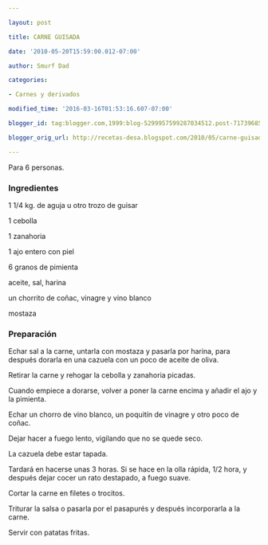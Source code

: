 ```yaml
---

layout: post

title: CARNE GUISADA

date: '2010-05-20T15:59:00.012-07:00'

author: Smurf Dad

categories:

- Carnes y derivados

modified_time: '2016-03-16T01:53:16.607-07:00'

blogger_id: tag:blogger.com,1999:blog-5299957599287034512.post-717396857613582049

blogger_orig_url: http://recetas-desa.blogspot.com/2010/05/carne-guisada.html

---
```


Para 6 personas.

<h3>Ingredientes</h3>

1 1/4 kg. de aguja u otro trozo de guisar

1 cebolla

1 zanahoria

1 ajo entero con piel

6 granos de pimienta

aceite, sal, harina

un chorrito de co&ntilde;ac, vinagre y vino blanco

mostaza

<h3>Preparación</h3>

Echar sal a la carne, untarla con mostaza y pasarla por harina, para después dorarla en una cazuela con un poco de aceite de oliva.

Retirar la carne y rehogar la cebolla y zanahoria picadas.

Cuando empiece a dorarse, volver a poner la carne encima y a&ntilde;adir el ajo y la pimienta.

Echar un chorro de vino blanco, un poquitín de vinagre y otro poco de co&ntilde;ac.

Dejar hacer a fuego lento, vigilando que no se quede seco.

La cazuela debe estar tapada.

Tardará en hacerse unas 3 horas. Si se hace en la olla rápida, 1/2 hora, y después dejar cocer un rato destapado, a fuego suave.

Cortar la carne en filetes o trocitos.

Triturar la salsa o pasarla por el pasapurés y después incorporarla a la carne.

Servir con patatas fritas.

